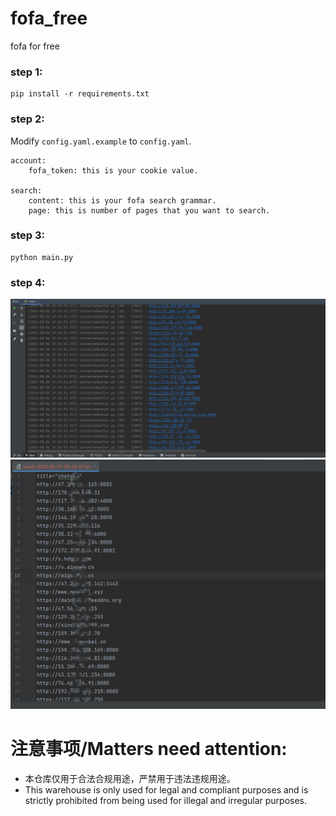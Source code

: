 # fofa_free
fofa for free


### step 1:
```
pip install -r requirements.txt
```

### step 2:
Modify `config.yaml.example` to `config.yaml`.
```angular2html
account:
    fofa_token: this is your cookie value.

search:
    content: this is your fofa search grammar.
    page: this is number of pages that you want to search.
```

### step 3:
```angular2html
python main.py
```

### step 4:
![img_v3_02dg_67b698a3-18e3-4580-b1b7-a714a45d9ecg.jpg](images%2Fimg_v3_02dg_67b698a3-18e3-4580-b1b7-a714a45d9ecg.jpg)
![img.png](images%2Fimg.png)

# 注意事项/Matters need attention:
- 本仓库仅用于合法合规用途，严禁用于违法违规用途。
- This warehouse is only used for legal and compliant purposes and is strictly prohibited from being used for illegal and irregular purposes.